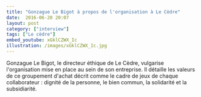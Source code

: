 ```yaml
---
title: "Gonzague Le Bigot à propos de l'organisation à Le Cèdre"
date:  2016-06-20 20:07
layout: post
category: ["interview"]
tags: ["Le cèdre"]
embed_youtube: xGklCZWX_Ic
illustration: /images/xGklCZWX_Ic.jpg
---
```


Gonzague Le Bigot, le directeur éthique de Le Cèdre, vulgarise l'organisation mise en place au sein de son entreprise. Il détaille les valeurs de ce groupement d'achat décrit comme le cadre de jeux de chaque collaborateur : dignité de la personne, le bien commun, la solidarité et la subsidiarité.
